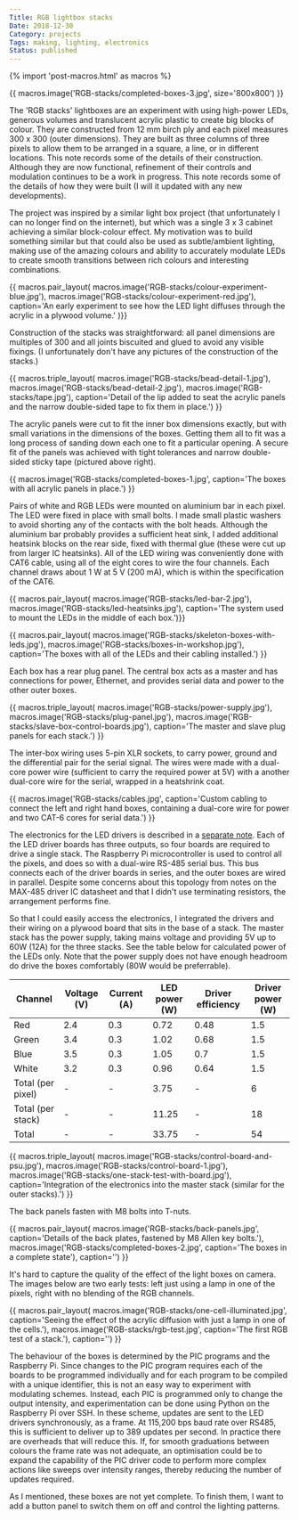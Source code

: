 ```yaml
---
Title: RGB lightbox stacks
Date: 2018-12-30
Category: projects
Tags: making, lighting, electronics
Status: published
---
```


{% import 'post-macros.html' as macros %}

{{ macros.image('RGB-stacks/completed-boxes-3.jpg', size='800x800') }}

The 'RGB stacks' lightboxes are an experiment with using high-power LEDs,
generous volumes and translucent acrylic plastic to create big blocks of
colour. They are constructed from 12 mm birch ply and each pixel measures 300 x
300 (outer dimensions). They are built as three columns of three pixels to
allow them to be arranged in a square, a line, or in different locations. This
note records some of the details of their construction. Although they are now
functional, refinement of their controls and modulation continues to be a work
in progress. This note records some of the details of how they were built (I
will it updated with any new developments).

The project was inspired by a similar light box project (that unfortunately I
can no longer find on the internet), but which was a single 3 x 3 cabinet
achieving a similar block-colour effect. My motivation was to build something
similar but that could also be used as subtle/ambient lighting, making use of
the amazing colours and ability to accurately modulate LEDs to create smooth
transitions between rich colours and interesting combinations.

{{ macros.pair_layout(
     macros.image('RGB-stacks/colour-experiment-blue.jpg'),
     macros.image('RGB-stacks/colour-experiment-red.jpg'),
     caption='An early experiment to see how the LED light diffuses through the acrylic in a plywood volume.' )}}

Construction of the stacks was straightforward: all panel dimensions are
multiples of 300 and all joints biscuited and glued to avoid any visible
fixings. (I unfortunately don't have any pictures of the construction of the
stacks.)

{{ macros.triple_layout(
     macros.image('RGB-stacks/bead-detail-1.jpg'),
     macros.image('RGB-stacks/bead-detail-2.jpg'),
     macros.image('RGB-stacks/tape.jpg'),
     caption='Detail of the lip added to seat the acrylic panels and the narrow double-sided tape to fix them in place.') }}

The acrylic panels were cut to fit the inner box dimensions exactly, but with
small variations in the dimensions of the boxes. Getting them all to fit was a
long process of sanding down each one to fit a particular opening. A secure fit
of the panels was achieved with tight tolerances and narrow double-sided sticky
tape (pictured above right).

{{ macros.image('RGB-stacks/completed-boxes-1.jpg',
          caption='The boxes with all acrylic panels in place.') }}

Pairs of white and RGB LEDs were mounted on aluminium bar in each pixel. The
LED were fixed in place with small bolts. I made small plastic washers to avoid
shorting any of the contacts with the bolt heads. Although the aluminium bar
probably provides a sufficient heat sink, I added additional heatsink blocks on
the rear side, fixed with thermal glue (these were cut up from larger IC
heatsinks). All of the LED wiring was conveniently done with CAT6 cable, using
all of the eight cores to wire the four channels. Each channel draws about
1 W at 5 V (200 mA), which is within the specification of the CAT6.

{{ macros.pair_layout(
     macros.image('RGB-stacks/led-bar-2.jpg'),
     macros.image('RGB-stacks/led-heatsinks.jpg'),
     caption='The system used to mount the LEDs in the middle of each box.')}}

{{ macros.pair_layout(
     macros.image('RGB-stacks/skeleton-boxes-with-leds.jpg'),
     macros.image('RGB-stacks/boxes-in-workshop.jpg'),
     caption='The boxes with all of the LEDs and their cabling installed.') }}

Each box has a rear plug panel. The central box acts as a master and has
connections for power, Ethernet, and provides serial data and power to the
other outer boxes.

{{ macros.triple_layout(
     macros.image('RGB-stacks/power-supply.jpg'),
     macros.image('RGB-stacks/plug-panel.jpg'),
     macros.image('RGB-stacks/slave-box-control-boards.jpg'),
     caption='The master and slave plug panels for each stack.') }}

The inter-box wiring uses 5-pin XLR sockets, to carry power, ground and the
differential pair for the serial signal. The wires were made with a dual-core
power wire (sufficient to carry the required power at 5V) with a another
dual-core wire for the serial, wrapped in a heatshrink coat.

{{ macros.image('RGB-stacks/cables.jpg',
                caption='Custom cabling to connect the left and right hand boxes, containing a dual-core wire for power and two CAT-6 cores for serial data.') }}

The electronics for the LED drivers is described in a [separate
note]({filename}/led-driver.md). Each of the LED driver boards has three
outputs, so four boards are required to drive a single stack. The Raspberry Pi
microcontroller is used to control all the pixels, and does so with a dual-wire
RS-485 serial bus. This bus connects each of the driver boards in series, and
the outer boxes are wired in parallel. Despite some concerns about this
topology from notes on the MAX-485 driver IC datasheet and that I didn't use
terminating resistors, the arrangement performs fine.

So that I could easily access the electronics, I integrated the drivers and
their wiring on a plywood board that sits in the base of a stack. The master
stack has the power supply, taking mains voltage and providing 5V up to 60W
(12A) for the three stacks. See the table below for calculated power of the
LEDs only. Note that the power supply does not have enough headroom do drive
the boxes comfortably (80W would be preferrable).

<table class="table table-sm">
  <thead>
    <tr>
      <th scope="col">Channel</th>
      <th scope="col">Voltage (V)</th>
      <th scope="col">Current (A)</th>
      <th scope="col">LED power (W)</th>
      <th scope="col">Driver efficiency</th>
      <th scope="col">Driver power (W)</th>
    </tr>
  </thead>
  <tbody>
    <tr>
      <td>Red</td>
      <td>2.4</td>
      <td>0.3</td>
      <td>0.72</td>
      <td>0.48</td>
      <td>1.5</td>
    </tr>
    <tr>
      <td>Green</td>
      <td>3.4</td>
      <td>0.3</td>
      <td>1.02</td>
      <td>0.68</td>
      <td>1.5</td>
    </tr>
    <tr>
      <td>Blue</td>
      <td>3.5</td>
      <td>0.3</td>
      <td>1.05</td>
      <td>0.7</td>
      <td>1.5</td>
    </tr>
    <tr>
      <td>White</td>
      <td>3.2</td>
      <td>0.3</td>
      <td>0.96</td>
      <td>0.64</td>
      <td>1.5</td>
    </tr>
    <tr>
      <td>Total (per pixel)</td>
      <td>-</td>
      <td>-</td>
      <td>3.75</td>
      <td>-</td>
      <td>6</td>
    </tr>
    <tr>
      <td>Total (per stack)</td>
      <td>-</td>
      <td>-</td>
      <td>11.25</td>
      <td>-</td>
      <td>18</td>
    </tr>
    <tr>
      <td>Total</td>
      <td>-</td>
      <td>-</td>
      <td>33.75</td>
      <td>-</td>
      <td>54</td>
    </tr>
  </tbody>
</table>

{{ macros.triple_layout(
     macros.image('RGB-stacks/control-board-and-psu.jpg'),
     macros.image('RGB-stacks/control-board-1.jpg'),
     macros.image('RGB-stacks/one-stack-test-with-board.jpg'),
     caption='Integration of the electronics into the master stack (similar for the outer stacks).') }}

The back panels fasten with M8 bolts into T-nuts.

{{ macros.pair_layout(
     macros.image('RGB-stacks/back-panels.jpg',
                  caption='Details of the back plates, fastened by M8 Allen key bolts.'),
     macros.image('RGB-stacks/completed-boxes-2.jpg',
                  caption='The boxes in a complete state'),
     caption='') }}

It's hard to capture the quality of the effect of the light boxes on camera.
The images below are two early tests: left just using a lamp in one of the
pixels, right with no blending of the RGB channels.

{{ macros.pair_layout(
     macros.image('RGB-stacks/one-cell-illuminated.jpg',
                  caption='Seeing the effect of the acrylic diffusion with just a lamp in one of the cells.'),
     macros.image('RGB-stacks/rgb-test.jpg',
                  caption='The first RGB test of a stack.'),
     caption='') }}

The behaviour of the boxes is determined by the PIC programs and the Raspberry
Pi. Since changes to the PIC program requires each of the boards to be
programmed individually and for each program to be compiled with a unique
identifier, this is not an easy way to experiment with modulating schemes.
Instead, each PIC is programmed only to change the output intensity, and
experimentation can be done using Python on the Raspberry Pi over SSH. In these
scheme, updates are sent to the LED drivers synchronously, as a frame. At
115,200 bps baud rate over RS485, this is sufficient to deliver up to 389
updates per second. In practice there are overheads that will reduce this. If,
for smooth graduations between colours the frame rate was not adequate, an
optimisation could be to expand the capability of the PIC driver code to
perform more complex actions like sweeps over intensity ranges, thereby
reducing the number of updates required.

As I mentioned, these boxes are not yet complete. To finish them, I want to add
a button panel to switch them on off and control the lighting patterns.
